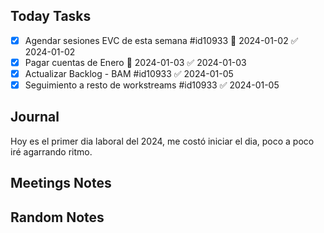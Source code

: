 ## Today Tasks
- [x] Agendar sesiones EVC de esta semana #id10933 📅 2024-01-02 ✅ 2024-01-02
- [x] Pagar cuentas de Enero 📅 2024-01-03 ✅ 2024-01-03
- [x] Actualizar Backlog - BAM #id10933 ✅ 2024-01-05
- [x] Seguimiento a resto de workstreams #id10933 ✅ 2024-01-05
## Journal

Hoy es el primer dia laboral del 2024, me costó iniciar el dia, poco a poco iré agarrando ritmo.


## Meetings Notes

## Random Notes
